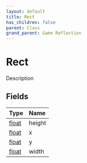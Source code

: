 ```yaml
---
layout: default
title: Rect
has_children: false
parent: Class
grand_parent: Game Reflection
---
```

# Rect
Description 

## Fields

| Type | Name |
|:-------------|:--------------|
| [float](/docs/game-reflection/components/float) | height |
| [float](/docs/game-reflection/components/float) | x |
| [float](/docs/game-reflection/components/float) | y |
| [float](/docs/game-reflection/components/float) | width |

